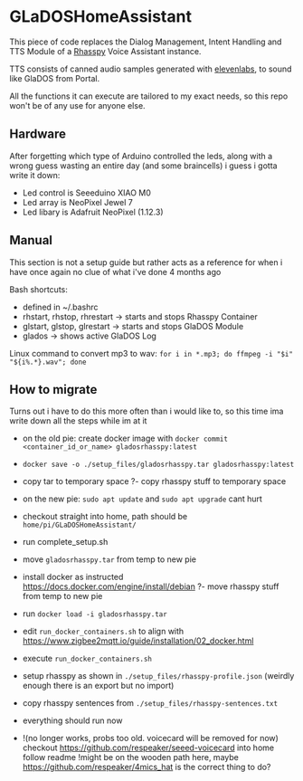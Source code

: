 # GLaDOSHomeAssistant

This piece of code replaces the Dialog Management, Intent Handling and TTS Module of a [Rhasspy](https://rhasspy.readthedocs.io/en/latest/) Voice Assistant instance.

TTS consists of canned audio samples generated with [elevenlabs](https://elevenlabs.io), to sound like GlaDOS from Portal.

All the functions it can execute are tailored to my exact needs, so this repo won't be of any use for anyone else.

## Hardware

After forgetting which type of Arduino controlled the leds, along with a wrong guess wasting an entire day (and some braincells) i guess i gotta write it down:

- Led control is Seeeduino XIAO M0
- Led array is NeoPixel Jewel 7
- Led libary is Adafruit NeoPixel (1.12.3)

## Manual

This section is not a setup guide but rather acts as a reference for when i have once again no clue of what i've done 4 months ago

Bash shortcuts:
- defined in ~/.bashrc
- rhstart, rhstop, rhrestart -> starts and stops Rhasspy Container
- glstart, glstop, glrestart -> starts and stops GlaDOS Module
- glados -> shows active GlaDOS Log

Linux command to convert mp3 to wav:
```for i in *.mp3; do ffmpeg -i "$i" "${i%.*}.wav"; done ```

## How to migrate

Turns out i have to do this more often than i would like to, so this time ima write down all the steps while im at it

- on the old pie: create docker image with `docker commit <container_id_or_name> gladosrhasspy:latest`
-	`docker save -o ./setup_files/gladosrhasspy.tar gladosrhasspy:latest`
- copy tar to temporary space
?- copy rhasspy stuff to temporary space
- on the new pie: `sudo apt update` and `sudo apt upgrade` cant hurt
- checkout straight into home, path should be `home/pi/GLaDOSHomeAssistant/`
- run complete_setup.sh
- move `gladosrhasspy.tar` from temp to new pie
- install docker as instructed <https://docs.docker.com/engine/install/debian>
?- move rhasspy stuff from temp to new pie
- run `docker load -i gladosrhasspy.tar`
- edit `run_docker_containers.sh` to align with <https://www.zigbee2mqtt.io/guide/installation/02_docker.html>
- execute `run_docker_containers.sh`
- setup rhasspy as shown in `./setup_files/rhasspy-profile.json` (weirdly enough there is an export but no import)
- copy rhasspy sentences from `./setup_files/rhasspy-sentences.txt`
- everything should run now

- !(no longer works, probs too old. voicecard will be removed for now) checkout <https://github.com/respeaker/seeed-voicecard> into home follow readme
    !might be on the wooden path here, maybe <https://github.com/respeaker/4mics_hat> is the correct thing to do?